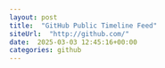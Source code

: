 ```yaml
---
layout: post
title:  "GitHub Public Timeline Feed"
siteUrl:  "http://github.com/"
date:  2025-03-03 12:45:16+00:00
categories: github
---
```

